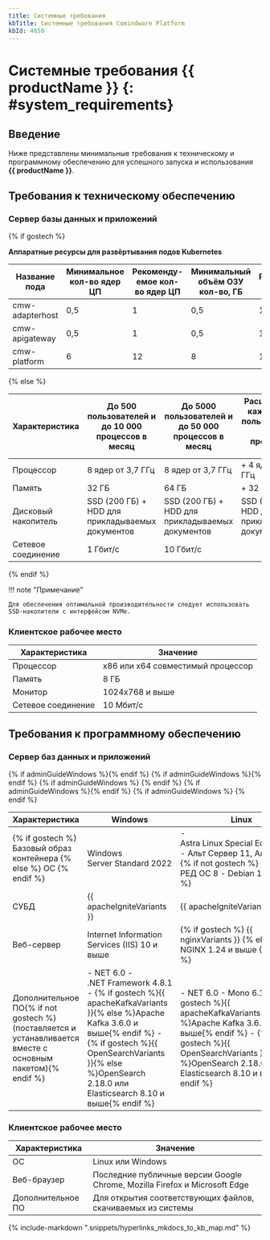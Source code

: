 ```yaml
---
title: Системные требования
kbTitle: Системные требования Comindware Platform
kbId: 4659
---
```


# Системные требования {{ productName }} {: #system_requirements}

## Введение

Ниже представлены минимальные требования к техническому и программному обеспечению для успешного запуска и использования **{{ productName }}**.

## Требования к техническому обеспечению

### Сервер базы данных и приложений

{% if gostech %}

**Аппаратные ресурсы для развёртывания подов Kubernetes**

| Название пода | Минимальное кол-во ядер ЦП | Рекоменду-емое кол-во ядер ЦП | Минимальный объём ОЗУ кол-во, ГБ | Рекомендуемый объём ОЗУ, ГБ |
| --- | --- | --- | --- |  --- |
| cmw-adapterhost | 0,5 | 1 | 0,5 | 1 |
| cmw-apigateway | 0,5 | 1 | 0,5 | 1 |
| cmw-platform | 6 | 12 | 8 | 16 |

{% else %}

| Характеристика | До 500 пользователей и до 10 000 процессов в месяц | До 5000 пользователей и до 50 000 процессов в месяц | Расширение на каждые 4000 пользователей и 30 000 процессов в месяц |
| --- | --- | --- | --- |
| Процессор | 8 ядер от 3,7 ГГц | 8 ядер от 3,7 ГГц | + 4 ядра от 3,7 ГГц |
| Память | 32 ГБ | 64 ГБ | + 32 ГБ |
| Дисковый накопитель | SSD (200 ГБ) + HDD для прикладываемых документов | SSD (200 ГБ) + HDD для прикладываемых документов | SSD (200 ГБ) + HDD для прикладываемых документов |
| Сетевое соединение | 1 Гбит/с | 10 Гбит/с |  |

{% endif %}

!!! note "Примечание"

    Для обеспечения оптимальной производительности следует использовать SSD-накопители с интерфейсом NVMe.

### Клиентское рабочее место

| Характеристика | Значение                          |
| ------------------ | --------------------------------- |
| Процессор          | x86 или x64 совместимый процессор |
| Память             | 8 ГБ                              |
| Монитор            | 1024x768 и выше                   |
| Сетевое соединение | 10 Мбит/с                         |

## Требования к программному обеспечению

### Сервер баз данных и приложений

<table markdown="block">
<thead>
<tr>
<th>Характеристика</th>
{% if adminGuideWindows %}<th>Windows</th>{% endif %}
<th>Linux</th>
</tr>
</thead>
<tbody markdown="block">
<tr markdown="block">
<td>
{% if gostech %}
Базовый образ контейнера
{% else %}
ОС
{% endif %}
</td>
{% if adminGuideWindows %}<td>Windows Server Standard 2022</td>{% endif %}
<td markdown="block">
- Astra Linux Special Edition 1.7.5
- Альт Сервер 11, Альт СП 11
{% if not gostech %}
- РЕД ОС 8
- Debian 12
{% endif %}
</td>
</tr>
<tr>
<td>СУБД</td>
{% if adminGuideWindows %}
<td>{{ apacheIgniteVariants }}</td>
{% endif %}
<td>{{ apacheIgniteVariants }}</td>
</tr>
<tr>
<td>Веб-сервер</td>
{% if adminGuideWindows %}<td>Internet Information Services (IIS) 10 и выше</td>{% endif %}
<td>
{% if gostech %}
{{ nginxVariants }}
{% else %}
NGINX 1.24 и выше
{% endif %}
</td>
</tr>
<tr markdown="block">
<td>Дополнительное ПО{% if not gostech %} (поставляется и устанавливается вместе с основным пакетом){% endif %}</td>
{% if adminGuideWindows %}
<td markdown="block">
- NET 6.0
- .NET Framework 4.8.1
- {% if gostech %}{{ apacheKafkaVariants }}{% else %}Apache Kafka 3.6.0 и выше{% endif %}
- {% if gostech %}{{ OpenSearchVariants }}{% else %}OpenSearch 2.18.0 или Elasticsearch 8.10 и выше{% endif %}</td>
{% endif %}
<td markdown="block">
- NET 6.0
- Mono 6.12
- {% if gostech %}{{ apacheKafkaVariants }}{% else %}Apache Kafka 3.6.0 и выше{% endif %}
- {% if gostech %}{{ OpenSearchVariants }}{% else %}OpenSearch 2.18.0 или Elasticsearch 8.10 и выше{% endif %}</td>
</tr>
</tbody>
</table>

### Клиентское рабочее место

| Характеристика | Значение                                                                   |
| ------------------ | -------------------------------------------------------------------------- |
| ОС                 | Linux или Windows                                                          |
| Веб-браузер        | Последние публичные версии Google Chrome, Mozilla Firefox и Microsoft Edge |
| Дополнительное ПО  | Для открытия соответствующих файлов, скачиваемых из системы                |

{% include-markdown ".snippets/hyperlinks_mkdocs_to_kb_map.md" %}
